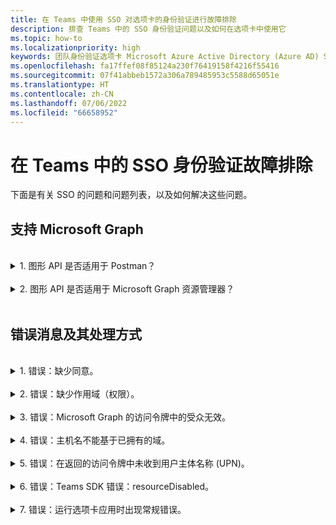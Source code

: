 ```yaml
---
title: 在 Teams 中使用 SSO 对选项卡的身份验证进行故障排除
description: 排查 Teams 中的 SSO 身份验证问题以及如何在选项卡中使用它
ms.topic: how-to
ms.localizationpriority: high
keywords: 团队身份验证选项卡 Microsoft Azure Active Directory (Azure AD) SSO 错误问题
ms.openlocfilehash: fa17ffef08f85124a230f76419158f4216f55416
ms.sourcegitcommit: 07f41abbeb1572a306a789485953c5588d65051e
ms.translationtype: HT
ms.contentlocale: zh-CN
ms.lasthandoff: 07/06/2022
ms.locfileid: "66658952"
---
```

# <a name="troubleshoot-sso-authentication-in-teams"></a>在 Teams 中的 SSO 身份验证故障排除

下面是有关 SSO 的问题和问题列表，以及如何解决这些问题。
<br>

## <a name="support-for-microsoft-graph"></a>支持 Microsoft Graph

<br>
<details>
<summary>1. 图形 API 是否适用于 Postman？</summary>
<br>
可以将 Microsoft Graph Postman 集合与 Microsoft Graph API 配合使用。

有关详细信息，请参阅[结合使用 Postman 和 Microsoft Graph API](/graph/use-postman)。
</details>
<br>
<details>
<summary>2. 图形 API 是否适用于 Microsoft Graph 资源管理器？</summary>
<br>
是的，图形 API 在 Microsoft Graph 资源管理器中工作。

有关详细信息，请参阅 [Graph 浏览器](https://developer.microsoft.com/graph/graph-explorer)。

</details>
<br>

## <a name="error-messages-and-how-to-handle-them"></a>错误消息及其处理方式

<br>
<details>
<summary>1. 错误：缺少同意。</summary>
<br>
当 Azure AD 收到访问 Microsoft Graph 资源的请求时，它会检查用户（或租户管理员）是否同意此资源。 如果用户或管理员没有同意记录，Azure AD 向 Web 服务发送错误消息。

代码必须告知客户端（例如，在 403 禁止访问响应的正文中）如何处理错误：

- 如果选项卡应用需要 Microsoft Graph 仅管理员可以为其授予同意的范围，则代码应生成错误。
- 如果用户只能许可所需的范围，则代码应回退到用户身份验证备用系统。

</details>
<br>
<details>
<summary>2. 错误：缺少作用域（权限）。</summary>
<br>
此错误仅在开发过程中出现。

若要处理此错误，服务器端代码应向客户端发送 403 禁止响应。 它应将错误记录到控制台或将其记录在日志中。
</details>
<br>
<details>
<summary>3. 错误：Microsoft Graph 的访问令牌中的受众无效。</summary>
<br>
服务器端代码应向客户端发送 403 禁止访问响应，以向用户显示消息。 建议还应将错误记录到控制台，或将其记录在日志中。
</details>
<br>
<details>
<summary>4. 错误：主机名不能基于已拥有的域。</summary>
<br>
可以在以下两种方案之一中收到此错误：

1. 不会将自定义域添加到 Azure AD。 若要将自定义域添加到 Azure AD并注册它，请按照 [添加自定义域名Azure AD](/azure/active-directory/fundamentals/add-custom-domain) 过程，然后按照步骤再次 [配置访问令牌的范围](tab-sso-register-aad.md#configure-scope-for-access-token)。
1. 你未在 Microsoft 365 租赁中使用管理员凭据登录。 以管理员身份登录 Microsoft 365。

</details>
<br>
<details>
<summary>5. 错误：在返回的访问令牌中未收到用户主体名称 (UPN)。</summary>
<br>
可以在 Azure AD 中将 UPN 添加为可选声明。

有关详细信息，请参阅 [向应用提供可选声明](/azure/active-directory/develop/active-directory-optional-claims) 和 [访问令牌](/azure/active-directory/develop/access-tokens)。
</details>
<br>
<details>
<summary>6. 错误：Teams SDK 错误：resourceDisabled。</summary>
<br>
若要避免此错误，请确保在 Azure AD 应用注册和 Teams 客户端中正确配置应用程序 ID URI。

有关应用程序 ID URI 的详细信息，请参阅“[公开 API](tab-sso-register-aad.md#to-expose-an-api)”。

</details>
<br>

<details>
<summary>7. 错误：运行选项卡应用时出现常规错误。</summary>
<br>
当在 Azure AD 中进行的一个或多个应用配置不正确时，可能会显示一般性错误。 若要解决此错误，请检查在代码和 Teams 清单中配置的应用详细信息是否与 Azure AD 中的值匹配。

下图显示了在 Azure AD 中配置的应用详细信息的示例。

:::image type="content" source="../../../assets/images/authentication/teams-sso-tabs/azure-app-details.png" alt-text="Azure AD 中的应用配置值":::

检查以下值是否在 Azure AD、客户端代码和 Teams 应用清单之间匹配：

- **应用 ID**：在 Azure AD 中生成的应用 ID 在代码和 Teams 清单文件中应相同。 检查 Teams 清单中的应用 ID 是否与 Azure AD 中的应用程序 **（客户端）ID** 匹配。

- **应用机密**：在应用后端配置的应用机密应与Azure AD中 **的客户端凭据** 匹配。
    还应检查客户端密码是否已过期。

- **应用程序 ID URI**：代码和 Teams 应用清单文件中的应用 ID URI 应与 Azure AD 中的应用程序 **ID URI** 匹配。

- **应用权限**：检查你在作用域中定义的权限是否与应用要求一样。 如果是这样，请检查是否在访问令牌中向用户授予了访问令牌。

- **管理员同意**：如果任何范围都需要管理员同意，请检查是否已向用户授予特定作用域的同意。

此外，检查发送到选项卡应用的访问令牌，以验证以下值是否正确：

- **受众 (aud)**：检查令牌中的应用 ID 是否正确，如 Azure AD 中所述。
- **租户 ID (tid)**：检查令牌中提到的租户是否正确。
- **用户标识 (preferred_username)**：检查用户标识是否与当前用户要访问的范围的访问令牌请求中的用户名匹配。
- **作用域 (scp)**：检查请求访问令牌的作用域是否正确，以及 Azure AD 中定义的范围。
- **Azure AD 版本 1.0 或 2.0 (ver)**：检查 Azure AD 版本是否正确。

可以使用 [JWT](https://jwt.ms) 检查令牌。

</details>
